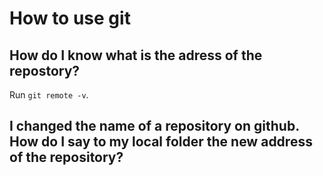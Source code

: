 # How to use git

## How do I know what is the adress of the repostory?

Run `git remote -v`.


## I changed the name of a repository on github. How do I say to my local folder the new address of the repository?
